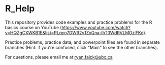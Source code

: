 # R_Help
This repository provides code examples and practice problems for the R basics course on YouTube (https://www.youtube.com/watch?v=HQZgCXWKB1E&list=PLqcp7DW92v1ZxQna-IhT3WdRVLMOzlFKd). 

Practice problems, practice data, and powerpoint files are found in separate branches (Hint: if you're confused, click "Main" to see the other branches). 


For questions, please email me at ryan.falck@ubc.ca
